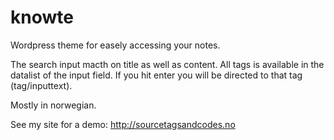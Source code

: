 knowte
======

Wordpress theme for easely accessing your notes.

The search input macth on title as well as content. All tags is available in the datalist of the input field. If you hit enter you will be directed to that tag (tag/inputtext).

Mostly in norwegian.


See my site for a demo: http://sourcetagsandcodes.no
